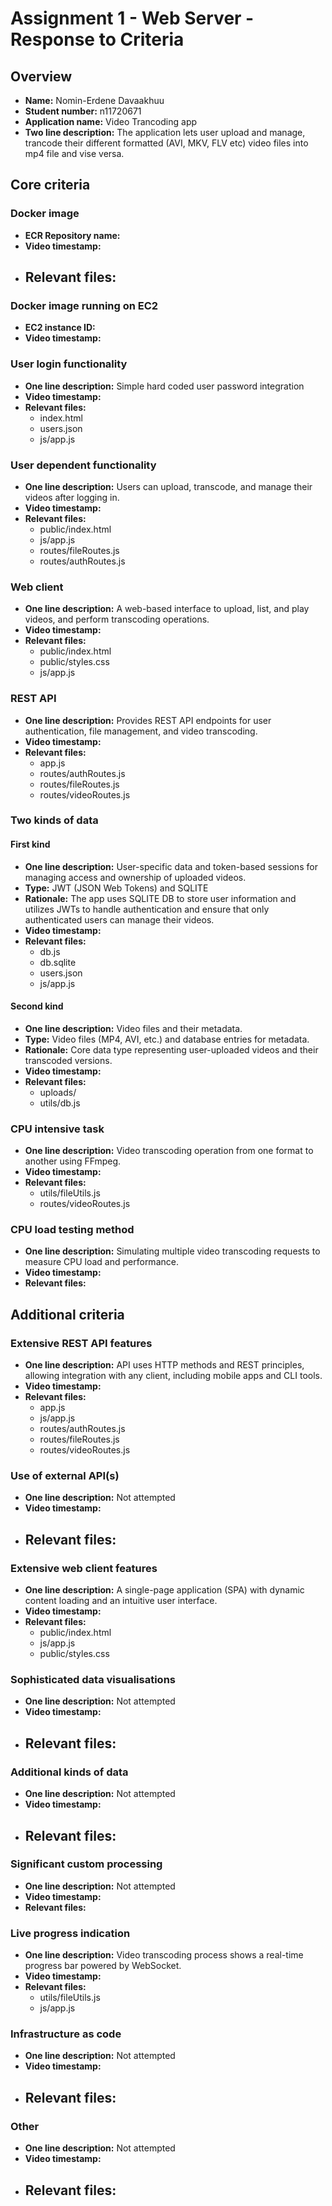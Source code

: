 Assignment 1 - Web Server - Response to Criteria
================================================

Overview
------------------------------------------------

- **Name:** Nomin-Erdene Davaakhuu
- **Student number:** n11720671
- **Application name:** Video Trancoding app
- **Two line description:** 
The application lets user upload and manage, trancode their different formatted (AVI, MKV, FLV etc) video files into mp4 file and vise versa.


Core criteria
------------------------------------------------

### Docker image

- **ECR Repository name:**
- **Video timestamp:**
- **Relevant files:**
    - 

### Docker image running on EC2

- **EC2 instance ID:**
- **Video timestamp:**

### User login functionality

- **One line description:** Simple hard coded user password integration
- **Video timestamp:**
- **Relevant files:**
    - index.html
    - users.json
    - js/app.js

### User dependent functionality

- **One line description:** Users can upload, transcode, and manage their videos after logging in.
- **Video timestamp:**
- **Relevant files:**
    - public/index.html
    - js/app.js
    - routes/fileRoutes.js
    - routes/authRoutes.js

### Web client

- **One line description:** A web-based interface to upload, list, and play videos, and perform transcoding operations.
- **Video timestamp:**
- **Relevant files:**
    - public/index.html
    - public/styles.css
    - js/app.js


### REST API

- **One line description:** Provides REST API endpoints for user authentication, file management, and video transcoding.
- **Video timestamp:** 
- **Relevant files:**
    - app.js
    - routes/authRoutes.js
    - routes/fileRoutes.js
    - routes/videoRoutes.js


### Two kinds of data

#### First kind

- **One line description:** User-specific data and token-based sessions for managing access and ownership of uploaded videos.
- **Type:** JWT (JSON Web Tokens) and SQLITE
- **Rationale:** The app uses SQLITE DB to store user information and utilizes JWTs to handle authentication and ensure that only authenticated users can manage their videos.
- **Video timestamp:**
- **Relevant files:**
    - db.js
    - db.sqlite
    - users.json
    - js/app.js

#### Second kind

- **One line description:** Video files and their metadata.
- **Type:** Video files (MP4, AVI, etc.) and database entries for metadata.
- **Rationale:** Core data type representing user-uploaded videos and their transcoded versions.
- **Video timestamp:**
- **Relevant files:**
  - uploads/
  - utils/db.js


### CPU intensive task

- **One line description:** Video transcoding operation from one format to another using FFmpeg.
- **Video timestamp:** 
- **Relevant files:**
    - utils/fileUtils.js
    - routes/videoRoutes.js

### CPU load testing method

- **One line description:** Simulating multiple video transcoding requests to measure CPU load and performance.
- **Video timestamp:** 
- **Relevant files:**

Additional criteria
------------------------------------------------

### Extensive REST API features

- **One line description:** API uses HTTP methods and REST principles, allowing integration with any client, including mobile apps and CLI tools.
- **Video timestamp:** 
- **Relevant files:** 
    - app.js
    - js/app.js
    - routes/authRoutes.js
    - routes/fileRoutes.js
    - routes/videoRoutes.js

### Use of external API(s)

- **One line description:** Not attempted
- **Video timestamp:**
- **Relevant files:**
    - 


### Extensive web client features

- **One line description:** A single-page application (SPA) with dynamic content loading and an intuitive user interface.
- **Video timestamp:**
- **Relevant files:**
    - public/index.html
    - js/app.js
    - public/styles.css


### Sophisticated data visualisations

- **One line description:** Not attempted
- **Video timestamp:**
- **Relevant files:**
    - 


### Additional kinds of data

- **One line description:** Not attempted
- **Video timestamp:**
- **Relevant files:**
    - 


### Significant custom processing

- **One line description:** Not attempted
- **Video timestamp:**
- **Relevant files:**

### Live progress indication

- **One line description:** Video transcoding process shows a real-time progress bar powered by WebSocket.
- **Video timestamp:** 
- **Relevant files:**
    - utils/fileUtils.js
    - js/app.js

### Infrastructure as code

- **One line description:** Not attempted
- **Video timestamp:** 
- **Relevant files:**
    - 


### Other

- **One line description:** Not attempted
- **Video timestamp:**
- **Relevant files:**
    - 